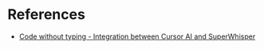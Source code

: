 # References

- [Code without typing - Integration between Cursor AI and SuperWhisper](https://rolloutit.net/code-without-typing-integration-between-cursor-ai-and-superwhisper/)
